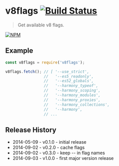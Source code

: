 # v8flags  [![Build Status](https://secure.travis-ci.org/tkellen/node-v8flags.png)](http://travis-ci.org/tkellen/node-v8flags)
> Get available v8 flags.

[![NPM](https://nodei.co/npm/v8flags.png)](https://nodei.co/npm/v8flags/)

## Example
```js
const v8flags = require('v8flags');

v8flags.fetch(); // [ '--use_strict',
                 //   '--es5_readonly',
                 //   '--es52_globals',
                 //   '--harmony_typeof',
                 //   '--harmony_scoping',
                 //   '--harmony_modules',
                 //   '--harmony_proxies',
                 //   '--harmony_collections',
                 //   '--harmony',
                 // ...
```

## Release History

* 2014-05-09 - v0.1.0 - initial release
* 2014-09-02 - v0.2.0 - cache flags
* 2014-09-02 - v0.3.0 - keep -- in flag names
* 2014-09-03 - v1.0.0 - first major version release

